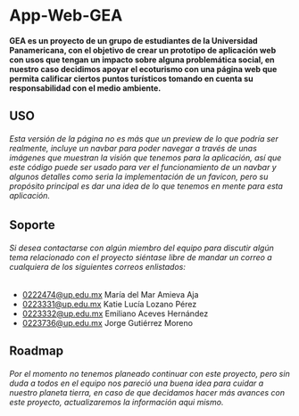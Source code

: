 # App-Web-GEA
#### GEA es un proyecto de un grupo de estudiantes de la Universidad Panamericana, con el objetivo de crear un prototipo de aplicación web con usos que tengan un impacto sobre alguna problemática social, en nuestro caso decidimos apoyar el ecoturismo con una página web que permita calificar ciertos puntos turísticos tomando en cuenta su responsabilidad con el medio ambiente. 
## USO
###### Esta versión de la página no es más que un preview de lo que podría ser realmente, incluye un navbar para poder navegar a través de unas imágenes que muestran la visión que tenemos para la aplicación, así que este código puede ser usado para ver el funcionamiento de un navbar y algunos detalles como seria la implementación de un favicon, pero su propósito principal es dar una idea de lo que tenemos en mente para esta aplicación. 
## Soporte
###### Si desea contactarse con algún miembro del equipo para discutir algún tema relacionado con el proyecto siéntase libre de mandar un correo a cualquiera de los siguientes correos enlistados: 
- 0222474@up.edu.mx  María del Mar Amieva Aja
- 0223331@up.edu.mx  Katie Lucía Lozano Pérez
- 0223332@up.edu.mx  Emiliano Aceves Hernández
- 0223736@up.edu.mx  Jorge Gutiérrez Moreno
## Roadmap
###### Por el momento no tenemos planeado continuar con este proyecto, pero sin duda a todos en el equipo nos pareció una buena idea para cuidar a nuestro planeta tierra, en caso de que decidamos hacer más avances con este proyecto, actualizaremos la información aqui mismo.
